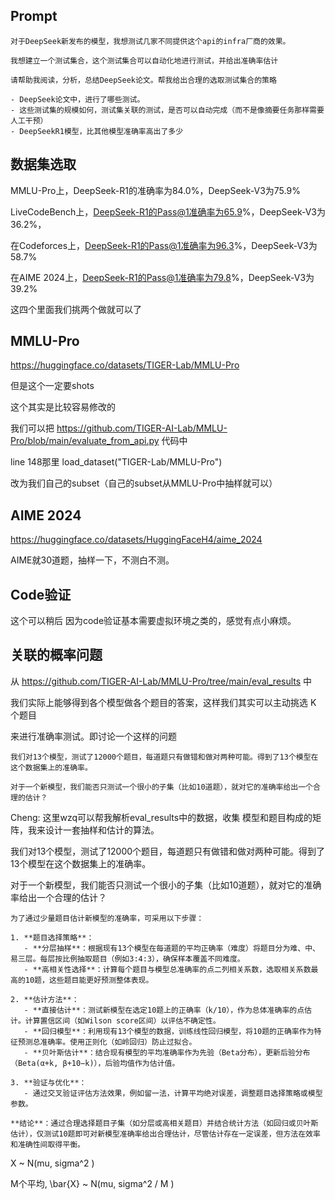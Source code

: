 ## Prompt

```
对于DeepSeek新发布的模型，我想测试几家不同提供这个api的infra厂商的效果。

我想建立一个测试集合，这个测试集合可以自动化地进行测试，并给出准确率估计

请帮助我阅读，分析，总结DeepSeek论文。帮我给出合理的选取测试集合的策略

- DeepSeek论文中，进行了哪些测试。
- 这些测试集的规模如何，测试集关联的测试，是否可以自动完成（而不是像摘要任务那样需要人工干预）
- DeepSeekR1模型，比其他模型准确率高出了多少
```

## 数据集选取

MMLU-Pro上，DeepSeek-R1的准确率为84.0%，DeepSeek-V3为75.9%

LiveCodeBench上，DeepSeek-R1的Pass@1准确率为65.9%，DeepSeek-V3为36.2%，

在Codeforces上，DeepSeek-R1的Pass@1准确率为96.3%，DeepSeek-V3为58.7%

在AIME 2024上，DeepSeek-R1的Pass@1准确率为79.8%，DeepSeek-V3为39.2%

这四个里面我们挑两个做就可以了

## MMLU-Pro

https://huggingface.co/datasets/TIGER-Lab/MMLU-Pro

但是这个一定要shots

这个其实是比较容易修改的

我们可以把 https://github.com/TIGER-AI-Lab/MMLU-Pro/blob/main/evaluate_from_api.py 代码中

line 148那里 load_dataset("TIGER-Lab/MMLU-Pro")

改为我们自己的subset（自己的subset从MMLU-Pro中抽样就可以）

## AIME 2024

https://huggingface.co/datasets/HuggingFaceH4/aime_2024

AIME就30道题，抽样一下，不测白不测。

## Code验证

这个可以稍后 因为code验证基本需要虚拟环境之类的，感觉有点小麻烦。


## 关联的概率问题

从 https://github.com/TIGER-AI-Lab/MMLU-Pro/tree/main/eval_results 中

我们实际上能够得到各个模型做各个题目的答案，这样我们其实可以主动挑选 K 个题目

来进行准确率测试。即讨论一个这样的问题

```
我们对13个模型，测试了12000个题目，每道题只有做错和做对两种可能。得到了13个模型在这个数据集上的准确率。

对于一个新模型，我们能否只测试一个很小的子集（比如10道题），就对它的准确率给出一个合理的估计？
```

Cheng: 这里wzq可以帮我解析eval_results中的数据，收集 模型和题目构成的矩阵，我来设计一套抽样和估计的算法。

我们对13个模型，测试了12000个题目，每道题只有做错和做对两种可能。得到了13个模型在这个数据集上的准确率。

对于一个新模型，我们能否只测试一个很小的子集（比如10道题），就对它的准确率给出一个合理的估计？


```
为了通过少量题目估计新模型的准确率，可采用以下步骤：

1. **题目选择策略**：
   - **分层抽样**：根据现有13个模型在每道题的平均正确率（难度）将题目分为难、中、易三层。每层按比例抽取题目（例如3:4:3），确保样本覆盖不同难度。
   - **高相关性选择**：计算每个题目与模型总准确率的点二列相关系数，选取相关系数最高的10题，这些题目能更好预测整体表现。

2. **估计方法**：
   - **直接估计**：测试新模型在选定10题上的正确率（k/10），作为总体准确率的点估计。计算置信区间（如Wilson score区间）以评估不确定性。
   - **回归模型**：利用现有13个模型的数据，训练线性回归模型，将10题的正确率作为特征预测总准确率。使用正则化（如岭回归）防止过拟合。
   - **贝叶斯估计**：结合现有模型的平均准确率作为先验（Beta分布），更新后验分布（Beta(α+k, β+10−k)），后验均值作为估计值。

3. **验证与优化**：
   - 通过交叉验证评估方法效果，例如留一法，计算平均绝对误差，调整题目选择策略或模型参数。

**结论**：通过合理选择题目子集（如分层或高相关题目）并结合统计方法（如回归或贝叶斯估计），仅测试10题即可对新模型准确率给出合理估计，尽管估计存在一定误差，但方法在效率和准确性间取得平衡。
```




X ~ N(mu, sigma^2 )

M个平均, \bar{X} ~ N(mu, sigma^2 / M )